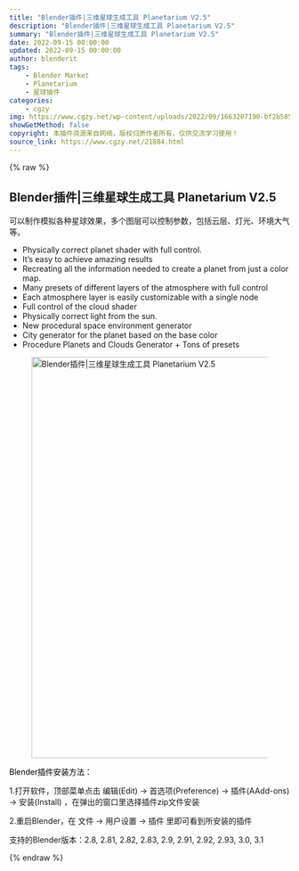 ```yaml
---
title: "Blender插件|三维星球生成工具 Planetarium V2.5"
description: "Blender插件|三维星球生成工具 Planetarium V2.5"
summary: "Blender插件|三维星球生成工具 Planetarium V2.5"
date: 2022-09-15 00:00:00
updated: 2022-09-15 00:00:00
author: blenderit
tags: 
    - Blender Market
    - Planetarium
    - 星球插件
categories:
    - cgzy
img: https://www.cgzy.net/wp-content/uploads/2022/09/1663207190-bf2b585aaeb7a04.jpg
showGetMethod: false
copyright: 本插件资源来自网络，版权归原作者所有，仅供交流学习使用！
source_link: https://www.cgzy.net/21884.html
---
```


{% raw %}
<div class="wp-block-pandastudio-title"><div class="title_style_01"><h2 id="h2-0">Blender插件|三维星球生成工具 Planetarium V2.5</h2></div></div><p>可以制作模拟各种星球效果，多个图层可以控制参数，包括云层、灯光、环境大气等。</p><ul><li>Physically correct planet shader with full control.</li><li>It’s easy to achieve amazing results</li><li>Recreating all the information needed to create a planet from just a color map.</li><li>Many presets of different layers of the atmosphere with full control</li><li>Each atmosphere layer is easily customizable with a single node</li><li>Full control of the cloud shader</li><li>Physically correct light from the sun.</li><li>New procedural space environment generator</li><li>City generator for the planet based on the base color</li><li>Procedure Planets and Clouds Generator + Tons of presets</li></ul><div class="wp-block-image is-style-border-round-and-with-shadow"><figure class="aligncenter size-full"><img fetchpriority="high" decoding="async" width="1440" height="720" src="https://www.cgzy.net/wp-content/uploads/2022/09/1663207241-ceb07da53c78b3c.jpg" class="wp-image-21886" srcset="https://www.cgzy.net/wp-content/uploads/2022/09/1663207241-ceb07da53c78b3c.jpg 1440w, https://www.cgzy.net/wp-content/uploads/2022/09/1663207241-ceb07da53c78b3c-512x256.jpg 512w" sizes="(max-width: 1440px) 100vw, 1440px" title="Blender插件|三维星球生成工具 Planetarium V2.5" alt="Blender插件|三维星球生成工具 Planetarium V2.5"></figure></div><p><mark style="background-color:rgba(0, 0, 0, 0)" class="has-inline-color has-vivid-red-color">Blender插件安装方法：</mark></p><p>1.打开软件，顶部菜单点击 编辑(Edit) → 首选项(Preference) → 插件(AAdd-ons) → 安装(Install) ，在弹出的窗口里选择插件zip文件安装</p><p>2.重启Blender，在 文件 → 用户设置 → 插件 里即可看到所安装的插件</p><div class="wp-block-pandastudio-tips"><div class="tip success "><p>支持的Blender版本：2.8, 2.81, 2.82, 2.83, 2.9, 2.91, 2.92, 2.93, 3.0, 3.1</p>
</div></div>
<div style="display: none">cgzy</div>
{% endraw %}